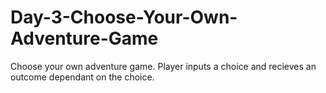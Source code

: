 # Day-3-Choose-Your-Own-Adventure-Game

Choose your own adventure game. Player inputs a choice and recieves an outcome dependant on the choice.
